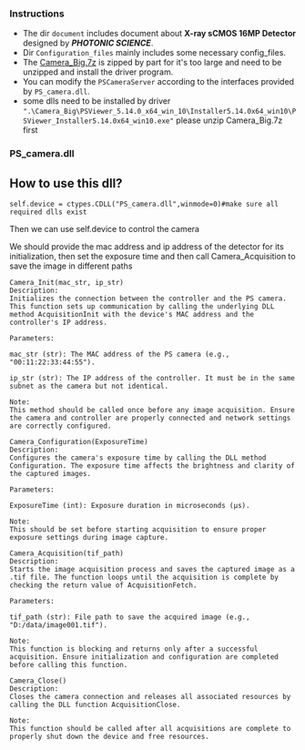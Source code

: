 ### Instructions
- The dir ```document``` includes document about **X-ray sCMOS 16MP Detector** designed by ***PHOTONIC SCIENCE***.
- Dir ```Configuration_files``` mainly includes some necessary config_files.
- The [Camera_Big.7z](https://drive.google.com/drive/folders/1Hjb6XNIepo_Oe_Tbk-gN7_TfVgP5L2-i?usp=sharing) is zipped by part for it's too large and need to be unzipped and install the driver program.
- You can modify the ```PSCameraServer``` according to the interfaces provided by ```PS_camera.dll```.
- some dlls need to be installed by driver ```".\Camera_Big\PSViewer_5.14.0_x64_win_10\Installer5.14.0x64_win10\PSViewer_Installer5.14.0x64_win10.exe"```
please unzip Camera_Big.7z first

### PS_camera.dll
## How to use this dll?
```
self.device = ctypes.CDLL("PS_camera.dll",winmode=0)#make sure all required dlls exist
```
Then we can use self.device to control the camera

We should provide the mac address and ip address of the detector for its initialization, then set the exposure time and then call Camera_Acquisition to save the image in different paths

```
Camera_Init(mac_str, ip_str)
Description:
Initializes the connection between the controller and the PS camera. This function sets up communication by calling the underlying DLL method AcquisitionInit with the device's MAC address and the controller's IP address.

Parameters:

mac_str (str): The MAC address of the PS camera (e.g., "00:11:22:33:44:55").

ip_str (str): The IP address of the controller. It must be in the same subnet as the camera but not identical.

Note:
This method should be called once before any image acquisition. Ensure the camera and controller are properly connected and network settings are correctly configured.

Camera_Configuration(ExposureTime)
Description:
Configures the camera's exposure time by calling the DLL method Configuration. The exposure time affects the brightness and clarity of the captured images.

Parameters:

ExposureTime (int): Exposure duration in microseconds (µs).

Note:
This should be set before starting acquisition to ensure proper exposure settings during image capture.

Camera_Acquisition(tif_path)
Description:
Starts the image acquisition process and saves the captured image as a .tif file. The function loops until the acquisition is complete by checking the return value of AcquisitionFetch.

Parameters:

tif_path (str): File path to save the acquired image (e.g., "D:/data/image001.tif").

Note:
This function is blocking and returns only after a successful acquisition. Ensure initialization and configuration are completed before calling this function.

Camera_Close()
Description:
Closes the camera connection and releases all associated resources by calling the DLL function AcquisitionClose.

Note:
This function should be called after all acquisitions are complete to properly shut down the device and free resources.
```


